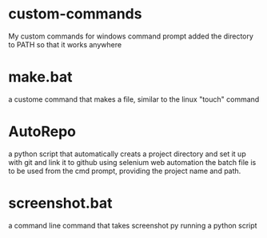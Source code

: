 # custom-commands
  My custom commands for windows command prompt
  added the directory to PATH so that it works anywhere

# make.bat
  a custome command that makes a file, similar to the linux "touch" command

# AutoRepo
  a python script that automatically creats a project directory and set it up with git and link it to github using selenium web automation
  the batch file is to be used from the cmd prompt, providing the project name and path.
  
# screenshot.bat
  a command line command that takes screenshot py running a python script